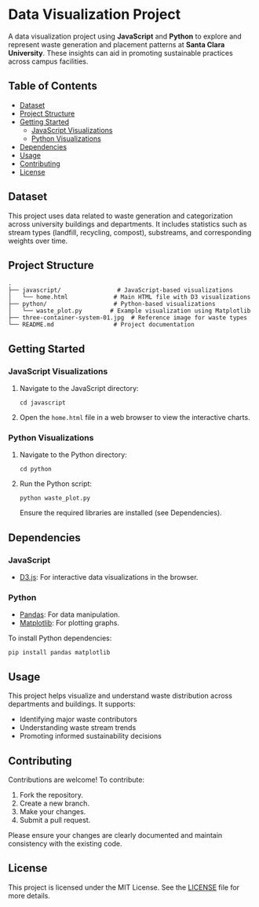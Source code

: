 # Data Visualization Project

A data visualization project using **JavaScript** and **Python** to explore and represent waste generation and placement patterns at **Santa Clara University**. These insights can aid in promoting sustainable practices across campus facilities.

## Table of Contents

- [Dataset](#dataset)
- [Project Structure](#project-structure)
- [Getting Started](#getting-started)
  - [JavaScript Visualizations](#javascript-visualizations)
  - [Python Visualizations](#python-visualizations)
- [Dependencies](#dependencies)
- [Usage](#usage)
- [Contributing](#contributing)
- [License](#license)

## Dataset

This project uses data related to waste generation and categorization across university buildings and departments. It includes statistics such as stream types (landfill, recycling, compost), substreams, and corresponding weights over time.

## Project Structure

```
.
├── javascript/                # JavaScript-based visualizations
│   └── home.html             # Main HTML file with D3 visualizations
├── python/                   # Python-based visualizations
│   └── waste_plot.py        # Example visualization using Matplotlib
├── three-container-system-01.jpg  # Reference image for waste types
└── README.md                 # Project documentation
```

## Getting Started

### JavaScript Visualizations

1. Navigate to the JavaScript directory:

   ```
   cd javascript
   ```

2. Open the `home.html` file in a web browser to view the interactive charts.

### Python Visualizations

1. Navigate to the Python directory:

   ```
   cd python
   ```

2. Run the Python script:

   ```
   python waste_plot.py
   ```

   Ensure the required libraries are installed (see Dependencies).

## Dependencies

### JavaScript

- [D3.js](https://d3js.org/): For interactive data visualizations in the browser.

### Python

- [Pandas](https://pandas.pydata.org/): For data manipulation.
- [Matplotlib](https://matplotlib.org/): For plotting graphs.

To install Python dependencies:

```
pip install pandas matplotlib
```

## Usage

This project helps visualize and understand waste distribution across departments and buildings. It supports:

- Identifying major waste contributors
- Understanding waste stream trends
- Promoting informed sustainability decisions

## Contributing

Contributions are welcome! To contribute:

1. Fork the repository.
2. Create a new branch.
3. Make your changes.
4. Submit a pull request.

Please ensure your changes are clearly documented and maintain consistency with the existing code.

## License

This project is licensed under the MIT License. See the [LICENSE](LICENSE) file for more details.
